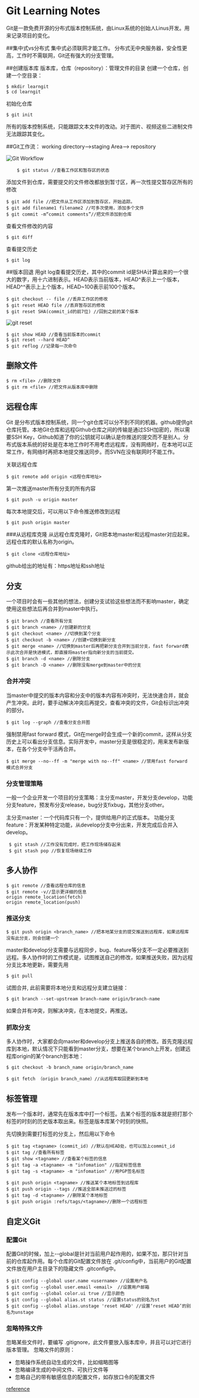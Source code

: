 # Git Learning Notes

Git是一款免费开源的分布式版本控制系统，由Linux系统的创始人Linus开发。用来记录项目的变化。

##集中式vs分布式
集中式必须联网才能工作。
分布式无中央服务器，安全性更高，工作时不需联网，Git还有强大的分支管理。

##创建版本库
版本库，仓库（repository）：管理文件的目录
创建一个仓库，创建一个空目录：

    $ mkdir learngit
    $ cd learngit
   
初始化仓库

	$ git init	

所有的版本控制系统，只能跟踪文本文件的改动。对于图片、视频这些二进制文件无法跟踪其变化。

##Git工作流： working directory——>staging Area——> repository 

![Git Workflow](http://www.liaoxuefeng.com/files/attachments/001384907702917346729e9afbf4127b6dfbae9207af016000/0)

		$ git status //查看工作区和暂存区的状态
		
添加文件到仓库，需要提交的文件修改都放到暂寸区，再一次性提交暂存区所有的修改

	$ git add file //把文件从工作区添加到暂存区，开始追踪。
	$ git add filename1 filename2 //可多次使用，添加多个文件 
	$ git commit -m“commit comments”//把文件添加到仓库
	
查看文件修改的内容

	$ git diff
	
查看提交历史

	$ git log

##版本回退
用git log查看提交历史，其中的commit id是SHA计算出来的一个很大的数字，用十六进制表示。HEAD表示当前版本，HEAD^表示上一个版本，HEAD^^表示上上个版本，HEAD~100表示前100个版本。

	$ git checkout -- file //丢弃工作区的修改
	$ git reset HEAD file //丢弃暂存区的修改
	$ git reset SHA(commit_id的前7位) //回到之前的某个版本
![git reset](http://www.liaoxuefeng.com/files/attachments/001384907584977fc9d4b96c99f4b5f8e448fbd8589d0b2000/0)

	$ git show HEAD //查看当前版本的commit
	$ git reset --hard HEAD^ 
	$ git reflog //记录每一次命令


## 删除文件
	$ rm <file> //删除文件
	$ git rm <file> //把文件从版本库中删除

## 远程仓库
Git 是分布式版本控制系统，同一个git仓库可以分不到不同的机器。github提供git仓库托管。本地Git仓库和远程Github仓库之间的传输是通过SSH加密的，所以需要SSH Key，Github知道了你的公钥就可以确认是你推送的提交而不是别人。分布式版本系统的好处是在本地工作时不用考虑远程库，没有网络时，在本地可以正常工作，有网络时再把本地提交推送同步。而SVN在没有联网时不能工作。

关联远程仓库

	$ git remote add origin <远程仓库地址>
	
第一次推送master所有分支的所有内容

	$ git push -u origin master

每次本地提交后，可以用以下命令推送修改到远程
	
	$ git push origin master 
	
###从远程库克隆
从远程仓库克隆时，Git把本地master和远程master对应起来。远程仓库的默认名称为origin。

	$ git clone <远程仓库地址>

github给出的地址有：https地址和ssh地址

## 分支
一个项目时会有一些其他的想法，创建分支试验这些想法而不影响master，确定使用这些想法后再合并到master中执行。

	$ git branch //查看所有分支
	$ git branch <name> //创建新的分支
	$ git checkout <name> //切换到某个分支
	$ git checkout -b <name> //创建+切换到新分支
	$ git merge <name> //切换到master后再把新分支合并到当前分支，fast forward表示此次合并是快进模式，即直接将master指向新分支的当前提交。
	$ git branch -d <name> //删除分支
	$ git branch -D <name> //删除没有merge到master中的分支


### 合并冲突
当master中提交的版本内容和分支中的版本内容有冲突时，无法快速合并，就会产生冲突。此时，要手动解决冲突后再提交，查看冲突的文件，Git会标识出冲突的部分。

	$ git log --graph //查看分支合并图

强制禁用fast forward 模式，Git在merge时会生成一个新的commit，这样从分支历史上可以看出分支信息。实际开发中，master分支是很稳定的，用来发布新版本，在各个分支中干活再合并。

	$ git merge --no--ff -m "merge with no--ff" <name> //禁用fast forward 模式合并分支
	
### 分支管理策略
一般一个企业开发一个项目的分支策略：主分支master，开发分支develop，功能分支feature，预发布分支release，bug分支fixbug，其他分支other。

主分支master：一个代码库只有一个，提供给用户的正式版本。
功能分支feature：开发某种特定功能，从develop分支中分出来，开发完成后合并入develop。

	 $ git stash //工作没有完成时，把工作现场储存起来
	 $ git stash pop //恢复现场继续工作
	 
## 多人协作
	$ git remote //查看远程仓库的信息
	$ git remote -v//显示更详细的信息
	origin remote_location(fetch)
	origin remote_location(push)
	
### 推送分支
	$ git push origin <branch_name> //把本地某分支的提交推送到远程库，如果远程库没有此分支，则会创建一个

master和develop分支需要与远程同步，bug、feature等分支不一定必要推送到远程。多人协作时的工作模式是，试图推送自己的修改，如果推送失败，因为远程分支比本地更新，需要先用 

	$ git pull 

试图合并, 此前需要将本地分支和远程分支建立链接：

	$ git branch --set-upstream branch-name origin/branch-name

如果合并有冲突，则解决冲突，在本地提交，再推送。

### 抓取分支
多人协作时，大家都会向master和develop分支上推送各自的修改。首先克隆远程库到本地，默认情况下只能看到master分支，想要在某个branch上开发，创建远程库origin的某个branch到本地：

	$ git checkout -b branch_name origin/branch_name

	$ git fetch （origin branch_name）//从远程库取回更新到本地


## 标签管理
发布一个版本时，通常先在版本库中打一个标签。去某个标签的版本就是把打那个标签的时刻的历史版本取出来。标签是版本库某个时刻的快照。

先切换到需要打标签的分支上，然后用以下命令

	$ git tag <tagname> (commit_id) //默认在HEAD处，也可以加上commit_id
	$ git tag //查看所有标签
	$ git show <tagname> //查看某个标签的信息
	$ git tag -a <tagname> -m "infomation" //指定标签信息
	$ git tag -s <tagname> -m "infomation" //用PGP签名标签
	
	$ git push origin <tagname> //推送某个本地标签到远程库
	$ git push origin --tags //推送全部未推送过的标签
	$ git tag -d <tagname> //删除某个本地标签
	$ git push origin :refs/tags/<tagname>//删除一个远程标签
	
## 自定义Git

### 配置Git
配置Git的时候，加上--global是针对当前用户起作用的，如果不加，那只针对当前的仓库起作用。每个仓库的Git配置文件放在 .git/config中，当前用户的Git配置文件放在用户主目录下的隐藏文件 .gitconfig中。

	$ git config --global user.name <username> //设置用户名
	$ git config --global user.email <email>  //设置用户邮箱
	$ git config --global color.ui true //显示颜色
	$ git config --global alias.st status //设置status的别名为st
	$ git config --global alias.unstage 'reset HEAD' //设置‘reset HEAD’的别名为unstage

	
### 忽略特殊文件
忽略某些文件时，要编写 .gitignore，此文件要放入版本库中，并且可以对它进行版本管理。
忽略文件的原则：

+  忽略操作系统自动生成的文件，比如缩略图等
+ 忽略编译生成的中间文件、可执行文件等
+ 忽略自己的带有敏感信息的配置文件，如存放口令的配置文件

[reference](http://www.liaoxuefeng.com/wiki/0013739516305929606dd18361248578c67b8067c8c017b000)







 



	




    


